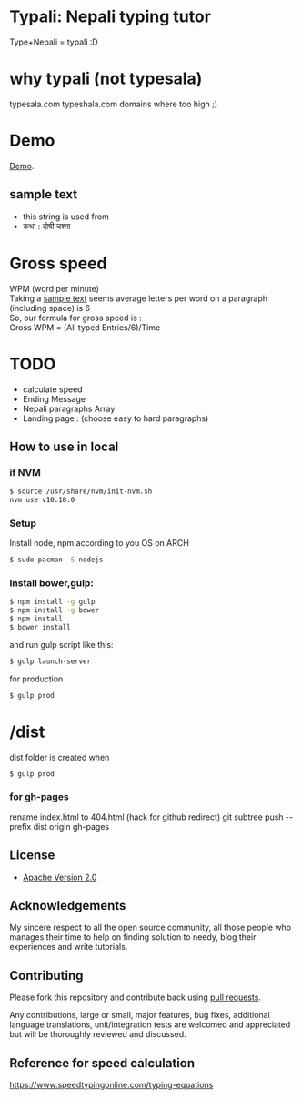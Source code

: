 # Typali: Nepali typing tutor
Type+Nepali = typali :D

# why typali (not typesala)
 typesala.com typeshala.com domains where too high ;)


# Demo 
[Demo](https://emp3ror.github.io/typali/).

## sample text
* this string is used from 
* कथा : दोषी चश्मा

# Gross speed
WPM (word per minute)
<br>
Taking a [sample text](https://emp3ror.github.io/typesala/speed/sample-text1.md) seems average letters per word on a paragraph (including space) is 6
<br>
So, our formula for gross speed is : 
<br>
Gross WPM = (All typed Entries/6)/Time


# TODO
* calculate speed
* Ending Message
* Nepali paragraphs Array
* Landing page : (choose easy to hard paragraphs)


## How to use in local

### if NVM
```bash
$ source /usr/share/nvm/init-nvm.sh
nvm use v10.18.0
```


### Setup

Install node, npm according to you OS
on ARCH 
```bash
$ sudo pacman -S nodejs
```

### Install bower,gulp: 

```bash
$ npm install -g gulp
$ npm install -g bower
$ npm install
$ bower install
```

and run gulp script like this:

```bash
$ gulp launch-server
```

for production 

```bash
$ gulp prod
```

# /dist 
dist folder is created when
```bash
$ gulp prod
```

### for gh-pages
 rename index.html to 404.html (hack for github redirect)
 git subtree push --prefix dist origin gh-pages


## License

* [Apache Version 2.0](http://www.apache.org/licenses/LICENSE-2.0.html)

## Acknowledgements

My sincere respect to all the open source community, all those people who manages their time to help on finding solution to needy, blog their experiences and write tutorials.

## Contributing

Please fork this repository and contribute back using
[pull requests](https://github.com/emp3ror/typesala/pulls).

Any contributions, large or small, major features, bug fixes, additional
language translations, unit/integration tests are welcomed and appreciated
but will be thoroughly reviewed and discussed.


## Reference for speed calculation
https://www.speedtypingonline.com/typing-equations